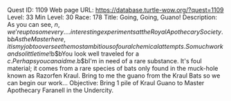 Quest ID: 1109
Web page URL: https://database.turtle-wow.org/?quest=1109
Level: 33
Min Level: 30
Race: 178
Title: Going, Going, Guano!
Description: As you can see, $n, we're up to some very.... interesting experiments at the Royal Apothecary Society.$b$bAs the Master here, it is my job to oversee the most ambitious of our alchemical attempts. So much work and so little time!$b$bYou look well traveled for a $c. Perhaps you can aid me.$b$bI'm in need of a rare substance. It's foul material; it comes from a rare species of bats only found in the muck-hole known as Razorfen Kraul. Bring to me the guano from the Kraul Bats so we can begin our work...
Objective: Bring 1 pile of Kraul Guano to Master Apothecary Faranell in the Undercity.
